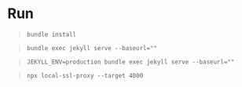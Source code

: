 # Run
> ```bundle install```

> ```bundle exec jekyll serve --baseurl=""```

> ```JEKYLL_ENV=production bundle exec jekyll serve --baseurl=""```

> ```npx local-ssl-proxy --target 4000```